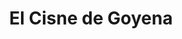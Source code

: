 ---
title: "El Cisne de Goyena"
url: /ciudad-autonoma-de-buenos-aires/el-cisne-de-goyena/
shop: panadería
---